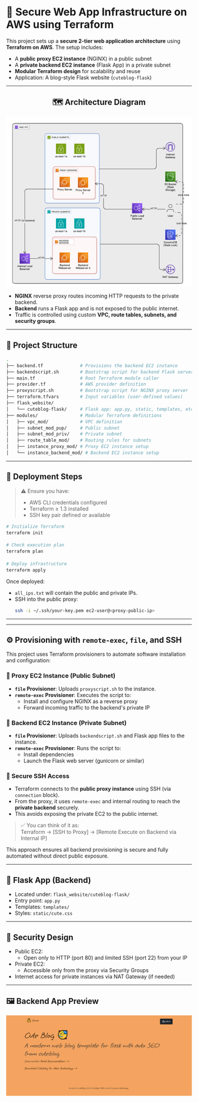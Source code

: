 
# 🔐 Secure Web App Infrastructure on AWS using Terraform

This project sets up a **secure 2-tier web application architecture** using **Terraform on AWS**. The setup includes:

- A **public proxy EC2 instance** (NGINX) in a public subnet
- A **private backend EC2 instance** (Flask App) in a private subnet
- **Modular Terraform design** for scalability and reuse
- Application: A blog-style Flask website (`cuteblog-flask`)

---

<h2 align="center">🗺️ Architecture Diagram</h2>

<p align="center">
  <img src="./arch.PNG" alt="Architecture Diagram" width="700"/>
</p>


- **NGINX** reverse proxy routes incoming HTTP requests to the private backend.
- **Backend** runs a Flask app and is not exposed to the public internet.
- Traffic is controlled using custom **VPC, route tables, subnets, and security groups**.

---

## 📁 Project Structure

```bash
.
├── backend.tf              # Provisions the backend EC2 instance
├── backendscript.sh        # Bootstrap script for backend Flask server
├── main.tf                 # Root Terraform module caller
├── provider.tf             # AWS provider definition
├── proxyscript.sh          # Bootstrap script for NGINX proxy server
├── terraform.tfvars        # Input variables (user-defined values)
├── flask_website/
│   └── cuteblog-flask/     # Flask app: app.py, static, templates, etc.
├── modules/                # Modular Terraform definitions
│   ├── vpc_mod/            # VPC definition
│   ├── subnet_mod_pup/     # Public subnet
│   ├── subnet_mod_priv/    # Private subnet
│   ├── route_table_mod/    # Routing rules for subnets
│   ├── instance_proxy_mod/ # Proxy EC2 instance setup
│   └── instance_backend_mod/ # Backend EC2 instance setup
```

---

## 🚀 Deployment Steps

> ⚠️ Ensure you have:
> - AWS CLI credentials configured
> - Terraform ≥ 1.3 installed
> - SSH key pair defined or available

```bash
# Initialize Terraform
terraform init

# Check execution plan
terraform plan

# Deploy infrastructure
terraform apply
```

Once deployed:

- `all_ips.txt` will contain the public and private IPs.
- SSH into the public proxy:  
  ```bash
  ssh -i ~/.ssh/your-key.pem ec2-user@<proxy-public-ip>
  ```

---
---

## ⚙️ Provisioning with `remote-exec`, `file`, and SSH

This project uses Terraform provisioners to automate software installation and configuration:

### 🔹 Proxy EC2 Instance (Public Subnet)
- **`file` Provisioner**: Uploads `proxyscript.sh` to the instance.
- **`remote-exec` Provisioner**: Executes the script to:
  - Install and configure NGINX as a reverse proxy
  - Forward incoming traffic to the backend's private IP

### 🔹 Backend EC2 Instance (Private Subnet)
- **`file` Provisioner**: Uploads `backendscript.sh` and Flask app files to the instance.
- **`remote-exec` Provisioner**: Runs the script to:
  - Install dependencies
  - Launch the Flask web server (gunicorn or similar)

### 🔐 Secure SSH Access
- Terraform connects to the **public proxy instance** using SSH (via `connection` block).
- From the proxy, it uses `remote-exec` and internal routing to reach the **private backend** securely.
- This avoids exposing the private EC2 to the public internet.

> ✅ You can think of it as:  
> Terraform → [SSH to Proxy] → [Remote Execute on Backend via Internal IP]

This approach ensures all backend provisioning is secure and fully automated without direct public exposure.

---

## 🧪 Flask App (Backend)

- Located under: `flask_website/cuteblog-flask/`
- Entry point: `app.py`
- Templates: `templates/`  
- Styles: `static/cute.css`

---

## 🔐 Security Design

- Public EC2:
  - Open only to HTTP (port 80) and limited SSH (port 22) from your IP
- Private EC2:
  - Accessible only from the proxy via Security Groups
- Internet access for private instances via NAT Gateway (if needed)

---

## 🖼️ Backend App Preview

![BackEndApp](./flask_website/cuteblog-flask/static/BackEndApp.png)


